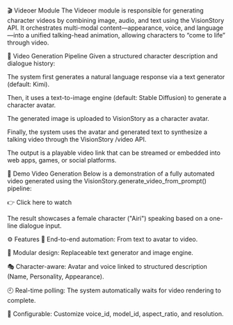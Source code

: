 🎬 Videoer Module
The Videoer module is responsible for generating character videos by combining image, audio, and text using the VisionStory API. It orchestrates multi-modal content—appearance, voice, and language—into a unified talking-head animation, allowing characters to “come to life” through video.

🧠 Video Generation Pipeline
Given a structured character description and dialogue history:

The system first generates a natural language response via a text generator (default: Kimi).

Then, it uses a text-to-image engine (default: Stable Diffusion) to generate a character avatar.

The generated image is uploaded to VisionStory as a character avatar.

Finally, the system uses the avatar and generated text to synthesize a talking video through the VisionStory /video API.

The output is a playable video link that can be streamed or embedded into web apps, games, or social platforms.

🎥 Demo Video Generation
Below is a demonstration of a fully automated video generated using the VisionStory.generate_video_from_prompt() pipeline:

👉 Click here to watch


The result showcases a female character ("Airi") speaking based on a one-line dialogue input.

⚙️ Features
🔄 End-to-end automation: From text to avatar to video.

🧩 Modular design: Replaceable text generator and image engine.

🎭 Character-aware: Avatar and voice linked to structured description (Name, Personality, Appearance).

🕘 Real-time polling: The system automatically waits for video rendering to complete.

🎨 Configurable: Customize voice_id, model_id, aspect_ratio, and resolution.

